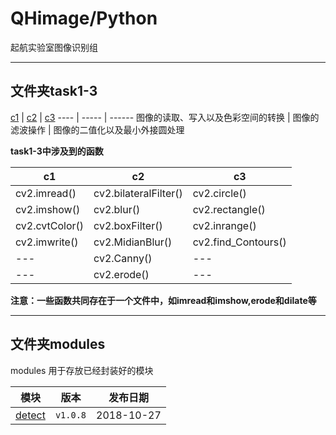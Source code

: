 # QHimage/Python
起航实验室图像识别组  

----

## 文件夹task1-3  

[c1](https://github.com/QH17/QHimage/tree/master/task1-3/c1) |
[c2](https://github.com/QH17/QHimage/tree/master/task1-3/c2) |
[c3](https://github.com/QH17/QHimage/tree/master/task1-3/c3) 
---- | ----- | ------
图像的读取、写入以及色彩空间的转换 | 图像的滤波操作 | 图像的二值化以及最小外接圆处理

**task1-3中涉及到的函数**

c1              | c2                    | c3 
----            | -----                 | ------
cv2.imread()    | cv2.bilateralFilter() |  cv2.circle()
cv2.imshow()    | cv2.blur()            |  cv2.rectangle()
cv2.cvtColor()  | cv2.boxFilter()       |  cv2.inrange()
cv2.imwrite()   | cv2.MidianBlur()      |  cv2.find_Contours()
---             | cv2.Canny()           |  ---
---             | cv2.erode()           |  ---

**注意：一些函数共同存在于一个文件中，如imread和imshow,erode和dilate等**  

----

## 文件夹modules  

modules 用于存放已经封装好的模块

 模块 | 版本 | 发布日期 
 --- | ---- | ----- 
 [detect](https://github.com/QH17/QHimage/tree/master/modules/detect) | `v1.0.8` | 2018-10-27 
 
